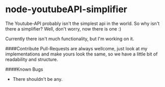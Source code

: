 node-youtubeAPI-simplifier
==========================
The Youtube-API probably isn't the simplest api in the world.
So why isn't there a simplifier? Well, don't worry, now there is one :)

Currently there isn't much functionality, but I'm working on it.

####Contribute
Pull-Requests are always wellcome, just look at my implementations and make yours look the same, so we have a little bit of readability and structure.

####Known Bugs
* There shouldn't be any.

